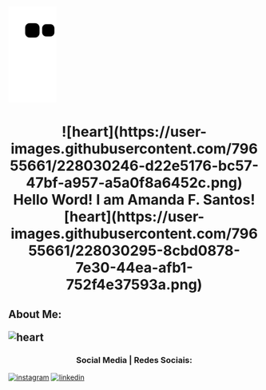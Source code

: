![Snake animation](https://github.com/Amandasfs/Amandasfs/blob/output/github-contribution-grid-snake.svg)

<h1 align="center">![heart](https://user-images.githubusercontent.com/79655661/228030246-d22e5176-bc57-47bf-a957-a5a0f8a6452c.png) Hello Word! I am Amanda F. Santos![heart](https://user-images.githubusercontent.com/79655661/228030295-8cbd0878-7e30-44ea-afb1-752f4e37593a.png)
</h1>

<h2>About Me: </a>

![heart](https://user-images.githubusercontent.com/79655661/228027044-e3d51d7e-f671-485d-82b9-4f78ab584bdf.png)


<h3 align="center"> Social Media | Redes Sociais:</h3>

<a href="https://www.instagram.com/amandsfs/">![instagram](https://user-images.githubusercontent.com/79655661/228024942-59408489-8ffd-45ea-8979-b7acf345cf58.png)</a> <a href="https://www.linkedin.com/in/amanda-freitas-santos/">![linkedin](https://user-images.githubusercontent.com/79655661/228024208-1a071433-dc4b-45f1-8bad-c90187b08b9e.png)</a>

 
